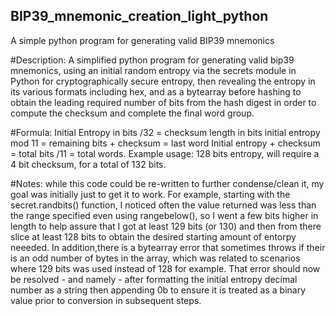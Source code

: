 ## BIP39_mnemonic_creation_light_python
A simple python program for generating valid BIP39 mnemonics



#Description: A simplified python program for generating
valid bip39 mnemonics, using an initial random entropy via the
secrets module in Python for cryptographically secure entropy,
then revealing the entropy in its various formats including hex,
and as a bytearray before hashing to obtain the leading required
number of bits from the hash digest in order to compute the
checksum and complete the final word group.

#Formula: Initial Entropy in bits /32 = checksum length in bits
initial entropy mod 11 = remaining bits + checksum = last word
Initial entropy + checksum = total bits /11 = total words. 
Example usage: 128 bits entropy, will require a 4 bit checksum,
for a total of 132 bits.

#Notes: while this code could be re-written to further condense/clean it,
my goal was initially just to get it to work. For example, starting with the
secret.randbits() function, I noticed often the value returned was less
than the range specified even using rangebelow(), so I went a few bits higher in length
to help assure that I got at least 129 bits (or 130) and then from there
slice at least 128 bits to obtain the desired starting amount of entorpy neeeded.
In addition,there is a bytearray error that sometimes throws if their is an odd number
of bytes in the array, which was related to scenarios where 129 bits was used instead of 128
for example. That error should now be resolved  - and namely - after formatting
the initial entropy decimal number as a string then appending 0b to ensure it is treated
as a binary value prior to conversion in subsequent steps.
